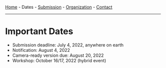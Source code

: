 [Home](index.md) - Dates - [Submission](submission.md) - [Organization](organization.md) - [Contact](contact.md)

---

# Important Dates

- Submission deadline: July 4, 2022, anywhere on earth 
- Notification: August 4, 2022
- Camera-ready version due: August 20, 2022
- Workshop: October 16/17, 2022 (hybrid event)
